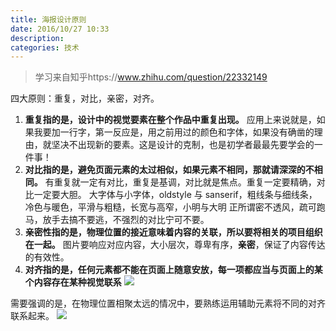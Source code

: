 ```yaml
---
title: 海报设计原则
date: 2016/10/27 10:33
description:
categories: 技术
---
```


> 学习来自知乎https://www.zhihu.com/question/22332149

四大原则：重复，对比，亲密，对齐。 
1. **重复指的是，设计中的视觉要素在整个作品中重复出现。**
应用上来说就是，如果我要加一行字，第一反应是，用之前用过的颜色和字体，如果没有确凿的理由，就坚决不出现新的要素。这是设计的克制，也是初学者最最先要学会的一件事！ 
2. **对比指的是，避免页面元素的太过相似，如果元素不相同，那就请深深的不相同。**
有重复就一定有对比，重复是基调，对比就是焦点。重复一定要精确，对比一定要大胆。
大字体与小字体，oldstyle 与 sanserif，粗线条与细线条，冷色与暖色，平滑与粗糙，长宽与高窄，小明与大明
正所谓密不透风，疏可跑马，放手去搞不要逃，不强烈的对比宁可不要。 
3. **亲密性指的是，物理位置的接近意味着内容的关联，所以要将相关的项目组织在一起。**
图片要响应对应内容，大小层次，尊卑有序，**亲密**，保证了内容传达的有效性。 
4. **对齐指的是，任何元素都不能在页面上随意安放，每一项都应当与页面上的某个内容存在某种视觉联系**
![](http://images.scar.site/20220223233846.png)

需要强调的是，在物理位置相聚太远的情况中，要熟练运用辅助元素将不同的对齐联系起来。
![](http://images.scar.site/20220223233857.png)
